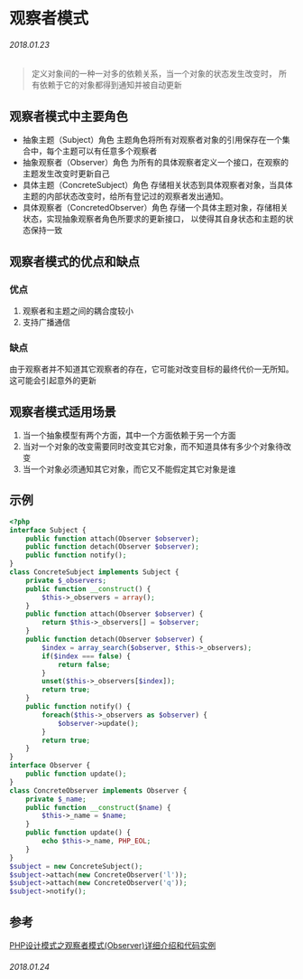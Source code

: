 # 观察者模式

###### 2018.01.23

> 定义对象间的一种一对多的依赖关系，当一个对象的状态发生改变时，
所有依赖于它的对象都得到通知并被自动更新

## 观察者模式中主要角色

+ 抽象主题（Subject）角色
主题角色将所有对观察者对象的引用保存在一个集合中，每个主题可以有任意多个观察者
+ 抽象观察者（Observer）角色
为所有的具体观察者定义一个接口，在观察的主题发生改变时更新自己
+ 具体主题（ConcreteSubject）角色
存储相关状态到具体观察者对象，当具体主题的内部状态改变时，给所有登记过的观察者发出通知。
+ 具体观察者（ConcretedObserver）角色
存储一个具体主题对象，存储相关状态，实现抽象观察者角色所要求的更新接口，
以使得其自身状态和主题的状态保持一致

## 观察者模式的优点和缺点

### 优点

1. 观察者和主题之间的耦合度较小
2. 支持广播通信

### 缺点

由于观察者并不知道其它观察者的存在，它可能对改变目标的最终代价一无所知。这可能会引起意外的更新

## 观察者模式适用场景

1. 当一个抽象模型有两个方面，其中一个方面依赖于另一个方面
2. 当对一个对象的改变需要同时改变其它对象，而不知道具体有多少个对象待改变
3. 当一个对象必须通知其它对象，而它又不能假定其它对象是谁

## 示例

```php
<?php
interface Subject {
    public function attach(Observer $observer);
    public function detach(Observer $observer);
    public function notify();
}
class ConcreteSubject implements Subject {
    private $_observers;
    public function __construct() {
        $this->_observers = array();
    }   
    public function attach(Observer $observer) {
        return $this->_observers[] = $observer;
    }   
    public function detach(Observer $observer) {
        $index = array_search($observer, $this->_observers);
        if($index === false) {
            return false;
        }   
        unset($this->_observers[$index]);
        return true;
    }   
    public function notify() {
        foreach($this->_observers as $observer) {
            $observer->update();
        }   
        return true;
    }   
}
interface Observer {
    public function update();
}
class ConcreteObserver implements Observer {
    private $_name;
    public function __construct($name) {
        $this->_name = $name;
    }   
    public function update() {
        echo $this->_name, PHP_EOL;
    }
}
$subject = new ConcreteSubject();
$subject->attach(new ConcreteObserver('l'));
$subject->attach(new ConcreteObserver('q'));
$subject->notify();
```

## 参考

[PHP设计模式之观察者模式(Observer)详细介绍和代码实例](http://blog.csdn.net/longjef/article/details/53004856)

###### 2018.01.24